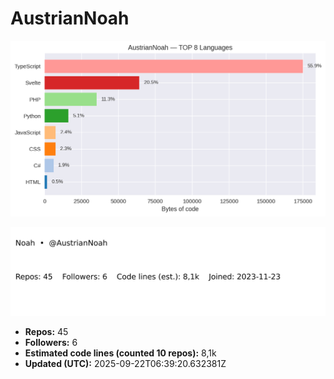 # AustrianNoah


<!-- STATS:START -->
![languages](assets/stats/github_stats_langs.png)

<img src="assets/stats/github_stats_card.svg" alt="summary card">

- **Repos:** 45
- **Followers:** 6
- **Estimated code lines (counted 10 repos):** 8,1k
- **Updated (UTC):** 2025-09-22T06:39:20.632381Z
<!-- STATS:END -->
